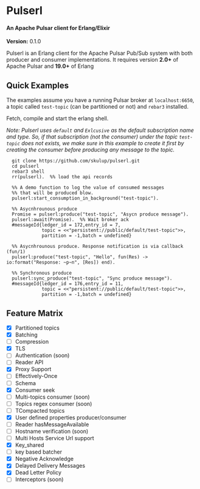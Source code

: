 # Pulserl 
#### An Apache Pulsar client for Erlang/Elixir
__Version:__ 0.1.0

Pulserl is an Erlang client for the Apache Pulsar Pub/Sub system with both producer and consumer implementations.
It requires version __2.0+__ of Apache Pulsar and __19.0+__ of Erlang 

## Quick Examples

The examples assume you have a running Pulsar broker at `localhost:6650`, a topic called `test-topic` (can be partitioned or not) and `rebar3` installed.

Fetch, compile and start the erlang shell.

_Note: Pulserl uses `default` and `Exlcusive` as the default subscription name and type.
 So, if that subscription (not the consumer) under the topic `test-topic` does not exists, we make sure in this example to create it first by creating
 the consumer before producing any message to the topic._

```
  git clone https://github.com/skulup/pulserl.git
  cd pulserl
  rebar3 shell
  rr(pulserl).  %% load the api records
  
  %% A demo function to log the value of consumed messages
  %% that will be produced blow.
  pulserl:start_consumption_in_background("test-topic").

  %% Asycnhrounous produce
  Promise = pulserl:produce("test-topic", "Asycn produce message").
  pulserl:await(Promise).  %% Wait broker ack
  #messageId{ledger_id = 172,entry_id = 7,
             topic = <<"persistent://public/default/test-topic">>,
             partition = -1,batch = undefined}

  %% Asycnhrounous produce. Response notification is via callback (fun/1)
  pulserl:produce("test-topic", "Hello", fun(Res) -> io:format("Response: ~p~n", [Res]) end).

  %% Synchronous produce
  pulserl:sync_produce("test-topic", "Sync produce message").
  #messageId{ledger_id = 176,entry_id = 11,
             topic = <<"persistent://public/default/test-topic">>,
             partition = -1,batch = undefined}

```

## Feature Matrix

 - [x] Partitioned topics 
 - [x] Batching	
 - [ ] Compression
 - [x] TLS	
 - [ ] Authentication (soon)	
 - [ ] Reader API	
 - [x] Proxy Support				
 - [ ] Effectively-Once				
 - [ ] Schema				
 - [x] Consumer seek				
 - [ ] Multi-topics consumer (soon)					
 - [ ] Topics regex consumer (soon)					
 - [ ] TCompacted topics						
 - [x] User defined properties producer/consumer						
 - [ ] Reader hasMessageAvailable						
 - [ ] Hostname verification (soon)						
 - [ ] Multi Hosts Service Url support						
 - [x] Key_shared					
 - [ ] key based batcher						
 - [x] Negative Acknowledge							
 - [x] Delayed Delivery Messages						
 - [x] Dead Letter Policy							
 - [ ] Interceptors	(soon)						